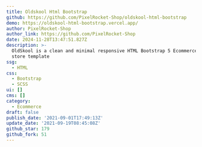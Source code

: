 ```yaml
---
title: Oldskool Html Bootstrap
github: https://github.com/PixelRocket-Shop/oldskool-html-bootstrap
demo: https://oldskool-html-bootstrap.vercel.app/
author: PixelRocket-Shop
author_link: https://github.com/PixelRocket-Shop
date: 2024-11-28T13:47:51.827Z
description: >-
  OldSkool is a clean and minimal responsive HTML Bootstrap 5 Ecommerce fashion
  store template
ssg:
  - HTML
css:
  - Bootstrap
  - SCSS
ui: []
cms: []
category:
  - Ecommerce
draft: false
publish_date: '2021-09-01T17:49:13Z'
update_date: '2021-09-19T08:45:08Z'
github_star: 179
github_fork: 51
---
```

